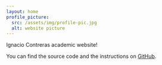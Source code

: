 ```yaml
---
layout: home
profile_picture:
  src: /assets/img/profile-pic.jpg
  alt: website picture
---
```


<p>
 Ignacio Contreras academic website!
</p>

<p>
  You can find the source code and the instructions on <a href="https://github.com/eliottvincent/bay">GitHub</a>.
</p>
